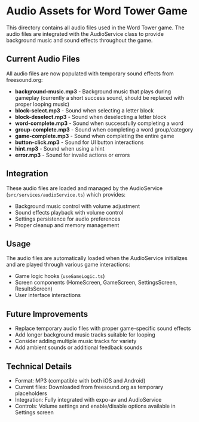 # Audio Assets for Word Tower Game

This directory contains all audio files used in the Word Tower game. The audio files are integrated with the AudioService class to provide background music and sound effects throughout the game.

## Current Audio Files

All audio files are now populated with temporary sound effects from freesound.org:

- **background-music.mp3** - Background music that plays during gameplay (currently a short success sound, should be replaced with proper looping music)
- **block-select.mp3** - Sound when selecting a letter block
- **block-deselect.mp3** - Sound when deselecting a letter block  
- **word-complete.mp3** - Sound when successfully completing a word
- **group-complete.mp3** - Sound when completing a word group/category
- **game-complete.mp3** - Sound when completing the entire game
- **button-click.mp3** - Sound for UI button interactions
- **hint.mp3** - Sound when using a hint
- **error.mp3** - Sound for invalid actions or errors

## Integration

These audio files are loaded and managed by the AudioService (`src/services/audioService.ts`) which provides:

- Background music control with volume adjustment
- Sound effects playback with volume control
- Settings persistence for audio preferences
- Proper cleanup and memory management

## Usage

The audio files are automatically loaded when the AudioService initializes and are played through various game interactions:

- Game logic hooks (`useGameLogic.ts`)
- Screen components (HomeScreen, GameScreen, SettingsScreen, ResultsScreen)
- User interface interactions

## Future Improvements

- Replace temporary audio files with proper game-specific sound effects
- Add longer background music tracks suitable for looping
- Consider adding multiple music tracks for variety
- Add ambient sounds or additional feedback sounds

## Technical Details

- Format: MP3 (compatible with both iOS and Android)
- Current files: Downloaded from freesound.org as temporary placeholders
- Integration: Fully integrated with expo-av and AudioService
- Controls: Volume settings and enable/disable options available in Settings screen

